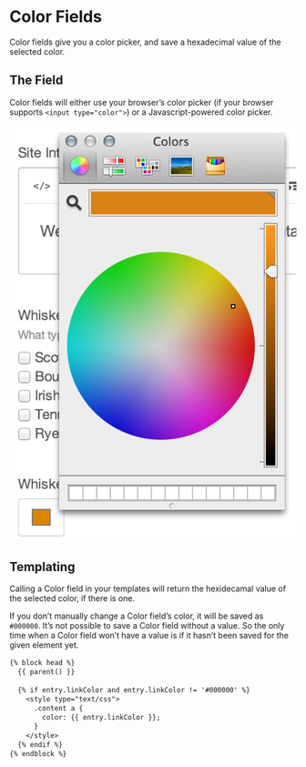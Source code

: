 # Color Fields

Color fields give you a color picker, and save a hexadecimal value of the selected color.

## The Field

Color fields will either use your browser’s color picker (if your browser supports `<input type="color">`) or a Javascript-powered color picker.

![color-entry.2x](./images/field-types/color/color-entry.2x.png)

## Templating

Calling a Color field in your templates will return the hexidecamal value of the selected color, if there is one.

If you don’t manually change a Color field’s color, it will be saved as `#000000`. It’s not possible to save a Color field without a value. So the only time when a Color field won’t have a value is if it hasn’t been saved for the given element yet.

```twig
{% block head %}
  {{ parent() }}

  {% if entry.linkColor and entry.linkColor != '#000000' %}
    <style type="text/css">
      .content a {
        color: {{ entry.linkColor }};
      }
    </style>
  {% endif %}
{% endblock %}
```
